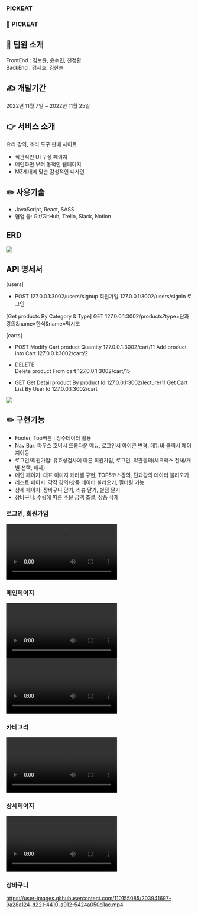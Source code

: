 ### PICKEAT

### 🥢 P!CKEAT

## 💁 팀원 소개

FrontEnd : 김보윤, 윤수민, 천정환
<br>
BackEnd : 김세호, 김한솔

## ✍️ 개발기간

2022년 11월 7일 ~ 2022년 11월 25일

## 👉 서비스 소개

요리 강의, 조리 도구 판매 사이트<br>

- 직관적인 UI 구성 페이지<br>
- 메인화면 부터 동적인 웹페이지<br>
- MZ세대에 맞춘 감성적인 디자인

## ✏️ 사용기술

- JavaScript, React, SASS
- 협업 툴: Git/GitHub, Trello, Slack, Notion

## ERD

![](https://user-images.githubusercontent.com/100466989/204090375-6d7a2e97-e9ff-43fa-974a-4f792266f784.png)

## API 명세서

[users]

- POST
  127.0.0.1:3002/users/signup 회원가입
  127.0.0.1:3002/users/signin 로그인

[Get products By Category & Type]
GET 127.0.0.1:3002/products?type=단과강의&name=한식&name=멕시코

[carts]

- POST
  Modify Cart product Quantity 127.0.0.1:3002/cart/11
  Add product into Cart 127.0.0.1:3002/cart/2

- DELETE  
  Delete product From cart 127.0.0.1:3002/cart/15

- GET
  Get Detail product By product Id 127.0.0.1:3002/lecture/11
  Get Cart List By User Id 127.0.0.1:3002/cart

![](https://documenter.getpostman.com/view/24101014/2s8YmRNLm9)

## ✏️ 구현기능

- Footer, Top버튼 : 상수데이터 활용
- Nav Bar: 마우스 호버시 드롭다운 메뉴, 로그인시 아이콘 변경, 메뉴바 클릭시 페이지이동
- 로그인/회원가입: 유효성검사에 따른 회원가입, 로그인, 약관동의(체크박스 전체/개별 선택, 해제)
- 메인 페이지: 대표 이미지 캐러셀 구현, TOP5코스강의, 단과강의 데이터 불러오기
- 리스트 페이지: 각각 강의/상품 데이터 불러오기, 필터링 기능
- 상세 페이지: 장바구니 담기, 리뷰 달기, 별점 달기
- 장바구니: 수량에 따른 주문 금액 조절, 상품 삭제

### 로그인, 회원가입

![](https://user-images.githubusercontent.com/110155085/203941590-2c1eb19d-f3eb-4708-a31f-cdcd2e514969.mp4)

### 메인페이지

![](https://user-images.githubusercontent.com/110155085/203941837-f36ae900-e6a2-40a9-b096-ea287d277cd5.mp4)
![](https://user-images.githubusercontent.com/110155085/203941231-2b7065ff-3ddb-4cd4-ae52-032a1a6a2084.mp4)

### 카테고리

![](https://user-images.githubusercontent.com/110155085/203942226-a83e13ad-2c87-4c20-b58a-89b6550a832c.mp4)

### 상세페이지

![](https://user-images.githubusercontent.com/110155085/203942185-d0a89646-46c6-4234-875f-ee524505b408.mp4)

### 장바구니

https://user-images.githubusercontent.com/110155085/203941697-9a28a124-d221-4410-a912-5424a050d1ac.mp4
